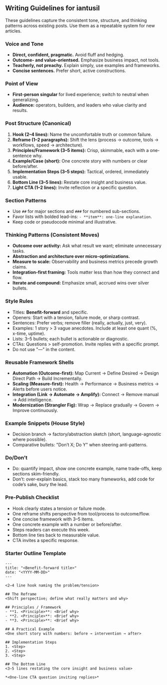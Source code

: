 ## Writing Guidelines for iantusil

These guidelines capture the consistent tone, structure, and thinking patterns across existing posts. Use them as a repeatable system for new articles.

### Voice and Tone
- **Direct, confident, pragmatic.** Avoid fluff and hedging.
- **Outcome- and value-orientsed.** Emphasize business impact, not tools.
- **Teacherly, not preachy.** Explain simply, use examples and frameworks.
- **Concise sentences.** Prefer short, active constructions.

### Point of View
- **First-person singular** for lived experience; switch to neutral when generalizing.
- **Audience:** operators, builders, and leaders who value clarity and results.

### Post Structure (Canonical)
1. **Hook (2–4 lines):** Name the uncomfortable truth or common failure.
2. **Reframe (1–2 paragraphs):** Shift the lens (process → outcome, tools → workflows, speed → architecture).
3. **Principles/Framework (3–5 items):** Crisp, skimmable, each with a one-sentence why.
4. **Example/Case (short):** One concrete story with numbers or clear before/after.
5. **Implementation Steps (3–5 steps):** Tactical, ordered, immediately usable.
6. **Bottom Line (3–5 lines):** Restate core insight and business value.
7. **Light CTA (1–2 lines):** Invite reflection or a specific question.

### Section Patterns
- Use `##` for major sections and `###` for numbered sub-sections.
- Favor lists with bolded lead-ins: `- **item**: one-line explanation`.
- Keep code or pseudocode minimal and illustrative.

### Thinking Patterns (Consistent Moves)
- **Outcome over activity:** Ask what result we want; eliminate unnecessary tasks.
- **Abstraction and architecture over micro-optimizations.**
- **Measure to scale:** Observability and business metrics precede growth claims.
- **Integration-first framing:** Tools matter less than how they connect and flow.
- **Iterate and compound:** Emphasize small, accrued wins over silver bullets.

### Style Rules
- Titles: **Benefit-forward** and specific.
- Openers: Start with a tension, failure mode, or sharp contrast.
- Sentences: Prefer verbs; remove filler (really, actually, just, very).
- Examples: 1 story > 3 vague anecdotes. Include at least one quant (%, x-time, uptime).
- Lists: 3–5 bullets; each bullet is actionable or diagnostic.
- CTAs: Questions > self-promotion. Invite replies with a specific prompt.
- Do not use "—" in the content.

### Reusable Framework Shells
- **Automation (Outcome-first):** Map Current → Define Desired → Design Direct Path → Build Incrementally.
- **Scaling (Measure-first):** Health → Performance → Business metrics → Alerts before users notice.
- **Integration (Link → Automate → Amplify):** Connect → Remove manual → Add intelligence.
- **Modernization (Strangler Fig):** Wrap → Replace gradually → Govern → Improve continuously.

### Example Snippets (House Style)
- Decision branch → factory/abstraction sketch (short, language-agnostic where possible).
- Comparative bullets: "Don’t X; Do Y" when steering anti-patterns.

### Do/Don’t
- Do: quantify impact, show one concrete example, name trade-offs, keep sections skim-friendly.
- Don’t: over-explain basics, stack too many frameworks, add code for code’s sake, bury the lead.

### Pre-Publish Checklist
- Hook clearly states a tension or failure mode.
- One reframe shifts perspective from tool/process to outcome/flow.
- One concise framework with 3–5 items.
- One concrete example with a number or before/after.
- Steps readers can execute this week.
- Bottom line ties back to measurable value.
- CTA invites a specific response.

### Starter Outline Template
```
---
title: "<Benefit-forward title>"
date: "<YYYY-MM-DD>"
---

<2–4 line hook naming the problem/tension>

## The Reframe
<Shift perspective; define what really matters and why>

## Principles / Framework
- **1. <Principle>**: <Brief why>
- **2. <Principle>**: <Brief why>
- **3. <Principle>**: <Brief why>

## A Practical Example
<One short story with numbers: before → intervention → after>

## Implementation Steps
1. <Step>
2. <Step>
3. <Step>

## The Bottom Line
<3–5 lines restating the core insight and business value>

*<One-line CTA question inviting replies>*
```


